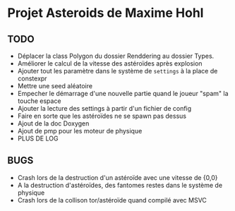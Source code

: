 Projet Asteroids de Maxime Hohl
===============================

TODO
----
 - Déplacer la class Polygon du dossier Renddering au dossier Types.
 - Améliorer le calcul de la vitesse des astéroïdes après explosion
 - Ajouter tout les paramètre dans le système de `settings` à la place de constexpr
 - Mettre une seed aléatoire
 - Empecher le démarrage d'une nouvelle partie quand le joueur "spam" la touche espace
 - Ajouter la lecture des settings à partir d'un fichier de config
 - Faire en sorte que les astéroïdes ne se spawn pas dessus
 - Ajout de la doc Doxygen
 - Ajout de pmp pour les moteur de physique
 - PLUS DE LOG

BUGS
----
 - Crash lors de la destruction d'un astéroïde avec une vitesse de {0,0}
 - A la destruction d'astéroïdes, des fantomes restes dans le système de physique
 - Crash lors de la collison tor/astéroïde quand compilé avec MSVC
